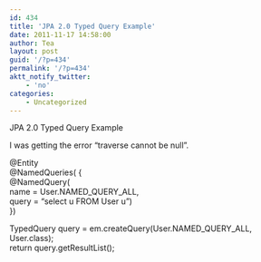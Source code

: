 ```yaml
---
id: 434
title: 'JPA 2.0 Typed Query Example'
date: 2011-11-17 14:58:00
author: Tea
layout: post
guid: '/?p=434'
permalink: '/?p=434'
aktt_notify_twitter:
    - 'no'
categories:
    - Uncategorized
---
```


JPA 2.0 Typed Query Example

I was getting the error “traverse cannot be null”.

@Entity  
@NamedQueries( {  
 @NamedQuery(  
 name = User.NAMED\_QUERY\_ALL,  
 query = “select u FROM User u”)  
})

TypedQuery<user> query = em.createQuery(User.NAMED\_QUERY\_ALL, User.class);  
return query.getResultList();</user>
